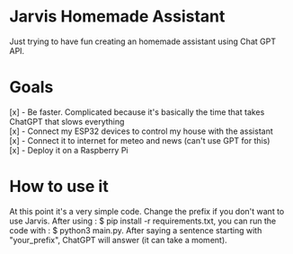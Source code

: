 # Jarvis Homemade Assistant
Just trying to have fun creating an homemade assistant using Chat GPT API.

# Goals
[x] - Be faster. Complicated because it's basically the time that takes ChatGPT that slows everything  
[x] - Connect my ESP32 devices to control my house with the assistant  
[x] - Connect it to internet for meteo and news (can't use GPT for this)  
[x] - Deploy it on a Raspberry Pi  

# How to use it
At this point it's a very simple code. Change the prefix if you don't want to use Jarvis.
After using : $ pip install -r requirements.txt, you can run the code with : $ python3 main.py.
After saying a sentence starting with "your_prefix", ChatGPT will answer (it can take a moment).